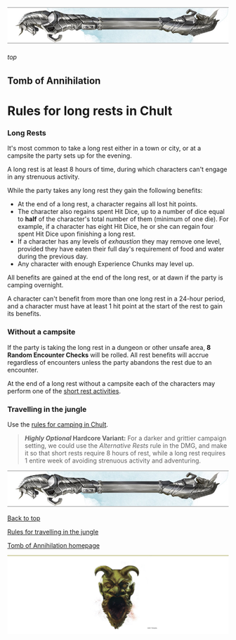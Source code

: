 
![immovable rod](/images/immovable-rod.jpg)

###### top


## Tomb of Annihilation
# Rules for long rests in Chult

### Long Rests
It's most common to take a long rest either in a town or city, or at a campsite the party sets up for the evening.

A long rest is at least 8 hours of time, during which characters can't engage in any strenuous activity.

While the party takes any long rest they gain the following benefits:
- At the end of a long rest, a character regains all lost hit points.
- The character also regains spent Hit Dice, up to a number of dice equal to **half** of the character's total number of them (minimum of one die). For example, if a character has eight Hit Dice, he or she can regain four spent Hit Dice upon finishing a long rest.
- If a character has any levels of _exhaustion_ they may remove one level, provided they have eaten their full day's requirement of food and water during the previous day.
- Any character with enough Experience Chunks may level up.

All benefits are gained at the end of the long rest, or at dawn if the party is camping overnight.

A character can't benefit from more than one long rest in a 24-hour period, and a character must have at least 1 hit point at the start of the rest to gain its benefits.

### Without a campsite
If the party is taking the long rest in a dungeon or other unsafe area, **8 Random Encounter Checks** will be rolled. All rest benefits will accrue regardless of encounters unless the party abandons the rest due to an encounter.

At the end of a long rest without a campsite each of the characters may perform one of the [short rest activities](short_rest_activities.md#top).

### Travelling in the jungle
Use the [rules for camping in Chult](travelling.md#top).

> **_Highly Optional_ Hardcore Variant:** For a darker and grittier campaign setting, we could use the _Alternative Rests_ rule in the DMG, and make it so that short rests require 8 hours of rest, while a long rest requires 1 entire week of avoiding strenuous activity and adventuring.

![immovable rod](/images/immovable-rod.jpg)

[Back to top](#top)

[Rules for travelling in the jungle](travelling.md#top)

[Tomb of Annihilation homepage](README.md#top)

![the end](/images/toa-end.jpg)
